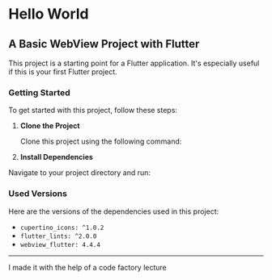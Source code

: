 # Hello World

## A Basic WebView Project with Flutter

This project is a starting point for a Flutter application. It's especially useful if this is your first Flutter project.

### Getting Started

To get started with this project, follow these steps:

1. **Clone the Project**
   
   Clone this project using the following command:

2. **Install Dependencies**

Navigate to your project directory and run:

### Used Versions

Here are the versions of the dependencies used in this project:

- `cupertino_icons: ^1.0.2`
- `flutter_lints: ^2.0.0`
- `webview_flutter: 4.4.4`

---

I made it with the help of a code factory lecture
